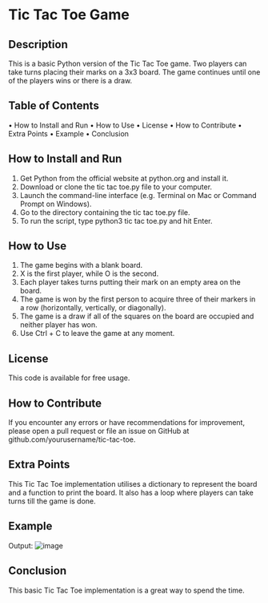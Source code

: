 # Tic Tac Toe Game
## Description
This is a basic Python version of the Tic Tac Toe game. Two players can take turns placing their marks on a 3x3 board. The game continues until one of the players wins or there is a draw.
## Table of Contents
•	How to Install and Run
•	How to Use
•	License
•	How to Contribute
•	Extra Points
•	Example
•	Conclusion
## How to Install and Run
1.	Get Python from the official website at python.org and install it.
2.	Download or clone the tic tac toe.py file to your computer.
3.	Launch the command-line interface (e.g. Terminal on Mac or Command Prompt on Windows).
4.	Go to the directory containing the tic tac toe.py file.
5.	To run the script, type python3 tic tac toe.py and hit Enter.
## How to Use
1.	The game begins with a blank board.
2.	X is the first player, while O is the second.
3.	Each player takes turns putting their mark on an empty area on the board.
4.	The game is won by the first person to acquire three of their markers in a row (horizontally, vertically, or diagonally).
5.	The game is a draw if all of the squares on the board are occupied and neither player has won.
6.	Use Ctrl + C to leave the game at any moment.
## License
This code is available for free usage.


## How to Contribute
If you encounter any errors or have recommendations for improvement, please open a pull request or file an issue on GitHub at github.com/yourusername/tic-tac-toe.

## Extra Points
This Tic Tac Toe implementation utilises a dictionary to represent the board and a function to print the board. It also has a loop where players can take turns till the game is done.
## Example 
Output:
![image](https://user-images.githubusercontent.com/123227926/221514878-5b8a4f42-2f1d-41dd-8195-d11c112fcdfc.png)

 
## Conclusion
This basic Tic Tac Toe implementation is a great way to spend the time.
